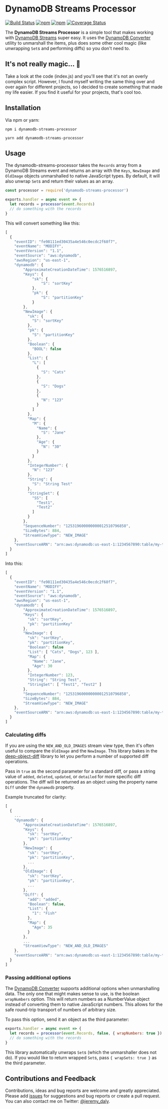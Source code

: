 # DynamoDB Streams Processor

[![Build Status](https://travis-ci.org/jeremydaly/dynamodb-streams-processor.svg?branch=master)](https://travis-ci.org/jeremydaly/dynamodb-streams-processor)
[![npm](https://img.shields.io/npm/v/dynamodb-streams-processor.svg)](https://www.npmjs.com/package/dynamodb-streams-processor)
[![npm](https://img.shields.io/npm/l/dynamodb-streams-processor.svg)](https://www.npmjs.com/package/dynamodb-streams-processor)
[![Coverage Status](https://coveralls.io/repos/github/jeremydaly/dynamodb-streams-processor/badge.svg?branch=master)](https://coveralls.io/github/jeremydaly/dynamodb-streams-processor?branch=master)

The **DynamoDB Streams Processor** is a simple tool that makes working with [DynamoDB Streams](https://docs.aws.amazon.com/amazondynamodb/latest/developerguide/Streams.html) super easy. It uses the
[DynamoDB Converter](https://docs.aws.amazon.com/AWSJavaScriptSDK/latest/AWS/DynamoDB/Converter.html) utility to unmarshall the items, plus does some other cool magic (like unwrapping `Set`s and performing diffs) so you don't need to.

## It's not really magic... 🧙
Take a look at the code (index.js) and you'll see that it's not an overly complex script. However, I found myself writing the same thing over and over again for different projects, so I decided to create something that made my life easier. If you find it useful for your projects, that's cool too.

## Installation
Via npm or yarn:
```
npm i dynamodb-streams-processor
```
```
yarn add dynamodb-streams-processor
```

## Usage

The dynamodb-streams-processor takes the `Records` array from a DynamoDB Streams event and returns an array with the `Keys`, `NewImage` and `OldImage` objects unmarshalled to native JavaScript types. By default, it will also unwrap `Set`s and return their values as an array.

```javascript
const processor = require('dynamodb-streams-processor')

exports.handler = async event => {
  let records = processor(event.Records)
  // do something with the records
}
```

This will convert something like this:

```javascript
[
  {
    "eventID": "fe98111ed30435a4e546c0ecdc2f68f7",
    "eventName": "MODIFY",
    "eventVersion": "1.1",
    "eventSource": "aws:dynamodb",
    "awsRegion": "us-east-1",
    "dynamodb": {
        "ApproximateCreationDateTime": 1576516897,
        "Keys": {
            "sk": {
                "S": "sortKey"
            },
            "pk": {
                "S": "partitionKey"
            }
        },
        "NewImage": {
          "sk": {
            "S": "sortKey"
          },
          "pk": {
            "S": "partitionKey"
          },
          "Boolean": {
            "BOOL": false
          },
          "List": {
            "L": [
              {
                "S": "Cats"
              },
              {
                "S": "Dogs"
              },
              {
                "N": "123"
              }
            ]
          },
          "Map": {
            "M": {
              "Name": {
                "S": "Jane"
              },
              "Age": {
                "N": "30"
              }
            }
          },
          "IntegerNumber": {
            "N": "123"
          },
          "String": {
            "S": "String Test"
          },
          "StringSet": {
            "SS": [
              "Test1",
              "Test2"
            ]
          }
        },
        "SequenceNumber": "125319600000000012510796858",
        "SizeBytes": 884,
        "StreamViewType": "NEW_IMAGE"
    },
    "eventSourceARN": "arn:aws:dynamodb:us-east-1:1234567890:table/my-table/stream/2019-12-16T00:00:00.000"
  }
]
```

Into this:

```javascript
[
  {
    "eventID": "fe98111ed30435a4e546c0ecdc2f68f7",
    "eventName": "MODIFY",
    "eventVersion": "1.1",
    "eventSource": "aws:dynamodb",
    "awsRegion": "us-east-1",
    "dynamodb": {
        "ApproximateCreationDateTime": 1576516897,
        "Keys": {
          "sk": "sortKey",
          "pk": "partitionKey"
        },
        "NewImage": {
          "sk": "sortKey",
          "pk": "partitionKey",
          "Boolean": false
          "List": [ "Cats", "Dogs", 123 ],
          "Map": {
            "Name": "Jane",
            "Age": 30
          },
          "IntegerNumber": 123,
          "String": "String Test",
          "StringSet": [ "Test1", "Test2" ]
        },
        "SequenceNumber": "125319600000000012510796858",
        "SizeBytes": 884,
        "StreamViewType": "NEW_IMAGE"
    },
    "eventSourceARN": "arn:aws:dynamodb:us-east-1:1234567890:table/my-table/stream/2019-12-16T00:00:00.000"
  }
]
```

### Calculating diffs

If you are using the `NEW_AND_OLD_IMAGES` stream view type, then it's often useful to compare the `OldImage` and the `NewImage`. This library bakes in the [deep-object-diff](https://github.com/mattphillips/deep-object-diff) library to let you perform a number of supported diff operations.

Pass in `true` as the second parameter for a standard diff, or pass a string value of `added`, `deleted`, `updated`, or `detailed` for more specific diff operations. The diff will be returned as an object using the property name `Diff` under the `dynamodb` property.

Example truncated for clarity:
```javascript
[
  {
    ...
    "dynamodb": {
        "ApproximateCreationDateTime": 1576516897,
        "Keys": {
          "sk": "sortKey",
          "pk": "partitionKey"
        },
        "NewImage": {
          "sk": "sortKey",
          "pk": "partitionKey",
          ...
        },
        "OldImage": {
          "sk": "sortKey",
          "pk": "partitionKey",
          ...
        },
        "Diff": {
          "add": "added",
          "Boolean": false,
          "List": {
            "1": "Fish"
          },
          "Map": {
            "Age": 35
          }
        },
        ...
        "StreamViewType": "NEW_AND_OLD_IMAGES"
    },
    "eventSourceARN": "arn:aws:dynamodb:us-east-1:1234567890:table/my-table/stream/2019-12-16T00:00:00.000"
  }
]
```

### Passing additional options
The [DynamoDB Converter](https://docs.aws.amazon.com/AWSJavaScriptSDK/latest/AWS/DynamoDB/Converter.html) supports additional options when unmarshalling data. The only one that might makes sense to use, is the boolean `wrapNumbers` option. This will return numbers as a NumberValue object instead of converting them to native JavaScript numbers. This allows for the safe round-trip transport of numbers of arbitrary size.

To pass this option, send it an object as the third parameter:

```javascript
exports.handler = async event => {
  let records = processor(event.Records, false, { wrapNumbers: true })
  // do something with the records
}
```

This library automatically unwraps `Set`s (which the unmarshaller does not do). If you would like to return wrapped `Set`s, pass `{ wrapSets: true }` as the third parameter.

## Contributions and Feedback
Contributions, ideas and bug reports are welcome and greatly appreciated. Please add [issues](https://github.com/jeremydaly/dynamodb-streams-processor/issues) for suggestions and bug reports or create a pull request. You can also contact me on Twitter: [@jeremy_daly](https://twitter.com/jeremy_daly).
